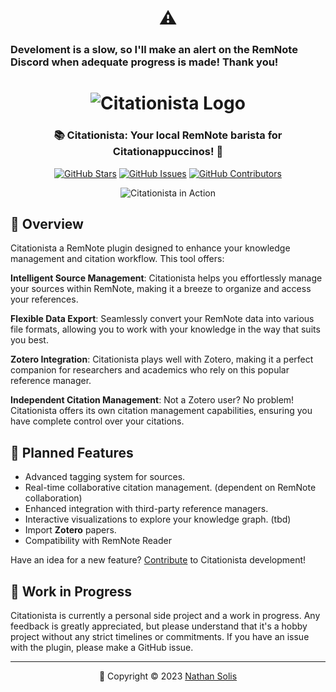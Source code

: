 <h1 align="center">⚠️</h1>
<h3>Develoment is a slow, so I'll make an alert on the RemNote Discord when adequate progress is made! Thank you!</h3>
<h1 align="center">
	<img src="https://raw.githubusercontent.com/coldenate/citationista/main/assets/citationista-logo.png" alt="Citationista Logo">
</h1>

<h3 align="center">
	📚 Citationista: Your local RemNote barista for Citationappuccinos! 📖
</h3>

<p align="center">
	<a href="https://github.com/coldenate/citationista/stargazers"><img src="https://img.shields.io/github/stars/coldenate/citationista?colorA=363a4f&colorB=b7bdf8&style=for-the-badge" alt="GitHub Stars"></a>
	<a href="https://github.com/coldenate/citationista/issues"><img src="https://img.shields.io/github/issues/coldenate/citationista?colorA=363a4f&colorB=f5a97f&style=for-the-badge" alt="GitHub Issues"></a>
	<a href="https://github.com/coldenate/citationista/contributors"><img src="https://img.shields.io/github/contributors/coldenate/citationista?colorA=363a4f&colorB=a6da95&style=for-the-badge" alt="GitHub Contributors"></a>
</p>

<p align="center">
	<img src="https://raw.githubusercontent.com/coldenate/citationista/main/assets/remnote-preview.gif" alt="Citationista in Action">
</p>

## 🚀 Overview

Citationista a RemNote plugin designed to enhance your knowledge management and citation workflow. This tool offers:

**Intelligent Source Management**: Citationista helps you effortlessly manage your sources within RemNote, making it a breeze to organize and access your references.

**Flexible Data Export**: Seamlessly convert your RemNote data into various file formats, allowing you to work with your knowledge in the way that suits you best.

**Zotero Integration**: Citationista plays well with Zotero, making it a perfect companion for researchers and academics who rely on this popular reference manager.

**Independent Citation Management**: Not a Zotero user? No problem! Citationista offers its own citation management capabilities, ensuring you have complete control over your citations.

## 📅 Planned Features

-   Advanced tagging system for sources.
-   Real-time collaborative citation management. (dependent on RemNote collaboration)
-   Enhanced integration with third-party reference managers.
-   Interactive visualizations to explore your knowledge graph. (tbd)
-   Import **Zotero** papers.
-   Compatibility with RemNote Reader

Have an idea for a new feature? [Contribute](CONTRIBUTING.md) to Citationista development!

## 🚧 Work in Progress

Citationista is currently a personal side project and a work in progress. Any feedback is greatly appreciated, but please understand that it's a hobby project without any strict timelines or commitments. If you have an issue with the plugin, please make a GitHub issue.

<!-- This is a comment ## 💝 Thanks to Our Contributors


## 📄 Installation



## 📖 Documentation

Explore the full potential of Citationista by diving into our comprehensive [Documentation](https://citationista-docs.example.com). Learn how to make the most of its features and supercharge your RemNote experience!

## 🐛 Bugs and Issues

Found a bug or want to suggest a feature? Please open an issue on our [GitHub Issues](https://github.com/coldenate/citationista/issues) page. Your feedback is invaluable!

-->

---

<p align="center">
	📆 Copyright &copy; 2023 <a href="https://github.com/coldenate" target="_blank">Nathan Solis</a>
</p>
